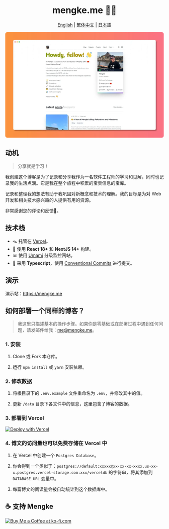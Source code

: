 <h1 align="center">mengke.me 🧑‍💻</h1>

<div align="center">

[English](./README.md) | [繁体中文](./README_zh-TW.md) | [日本語](./README_ja.md)

</div>

<img style="border-radius: 6px" src="./public/static/images/home_page.webp">

## 动机

> 分享就是学习！

我创建这个博客是为了记录和分享我作为一名软件工程师的学习和见解，同时也记录我的生活点滴。它是我在整个旅程中积累的宝贵信息的宝库。

记录和整理我的想法有助于我巩固对新概念和技术的理解。我的目标是为对 Web 开发和相关技术感兴趣的人提供有用的资源。

非常感谢您的评论和反馈🍻。

## 技术栈

- 🪤 托管在 [Vercel](https://vercel.com/)。
- 🧱 使用 **React 18+** 和 **NextJS 14+** 构建。
- 📊 使用 [Umami](https://umami.is/) 分级监控网站。
- 🎉 采用 **Typescript**，使用 [Conventional Commits](https://www.conventionalcommits.org/) 进行提交。

## 演示

演示站：<https://mengke.me>

## 如何部署一个同样的博客？

> 我这里只描述基本的操作步骤。如果你是零基础或在部署过程中遇到任何问题，请发邮件给我：me@mengke.me。

### 1. 安装

1. Clone 或 Fork 本仓库。

2. 运行 `npm install` 或 `yarn` 安装依赖。

### 2. 修改数据

1. 将根目录下的 `.env.example` 文件重命名为 `.env`，并修改其中的值。

2. 更新 `/data` 目录下各文件中的信息，这里包含了博客的数据。

### 3. 部署到 Vercel

[![Deploy with Vercel](https://vercel.com/button)](https://vercel.com/new/clone?repository-url=https%3A%2F%2Fgithub.com%2Fmk965%2Fmengke.me&env=NEXT_PUBLIC_GISCUS_REPO,NEXT_PUBLIC_GISCUS_REPOSITORY_ID,NEXT_PUBLIC_GISCUS_CATEGORY,NEXT_PUBLIC_GISCUS_CATEGORY_ID,NEXT_UMAMI_ID,SPOTIFY_CLIENT_ID,SPOTIFY_CLIENT_SECRET,SPOTIFY_REFRESH_TOKEN,DATABASE_URL,GITHUB_API_TOKEN&envDescription=Giscus%5CUmami%5CSpotify%5CData%5CGithub&envLink=https%3A%2F%2Fgithub.com%2Fmk965%2Fmengke.me%2Fblob%2Fmain%2F.env.example&project-name=mengke-me-blog&repository-name=mengke-me-blog&demo-title=mengke.me&demo-description=Mengke's%20blog%20-%20Mengke's%20coding%20journey&demo-url=https%3A%2F%2Fwww.mengke.me%2F&demo-image=https%3A%2F%2Fwww.mengke.me%2Fstatic%2Fimages%2Fhome_page.webp)

### 4. 博文的访问量也可以免费存储在 Vercel 中

1. 在 Vercel 中创建一个 `Postgres Database`。

2. 你会得到一个类似于：`postgres://default:xxxxx@xx-xx-xx-xxxx.us-xx-x.postgres.vercel-storage.com:xxx/verceldb` 的字符串，将其添加到 `DATABASE_URL` 变量中。

3. 每篇博文的阅读量会被自动统计到这个数据库中。

## ☕️ 支持 Mengke

<a href='https://ko-fi.com/P5P2ZV7NP' target='_blank'><img height='50' style='border:0px;height:50px;' src='https://storage.ko-fi.com/cdn/kofi2.png?v=3' border='0' alt='Buy Me a Coffee at ko-fi.com' /></a>
